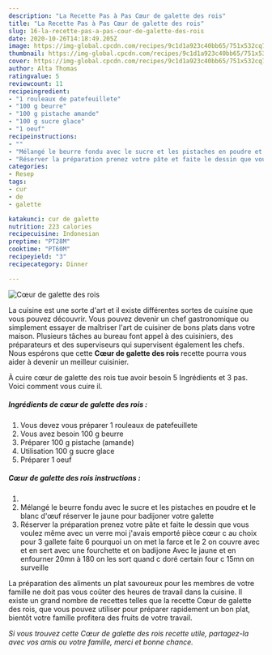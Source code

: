 ```yaml
---
description: "La Recette Pas à Pas Cœur de galette des rois"
title: "La Recette Pas à Pas Cœur de galette des rois"
slug: 16-la-recette-pas-a-pas-cour-de-galette-des-rois
date: 2020-10-26T14:18:49.205Z
image: https://img-global.cpcdn.com/recipes/9c1d1a923c40bb65/751x532cq70/coeur-de-galette-des-rois-photo-principale-de-la-recette.jpg
thumbnail: https://img-global.cpcdn.com/recipes/9c1d1a923c40bb65/751x532cq70/coeur-de-galette-des-rois-photo-principale-de-la-recette.jpg
cover: https://img-global.cpcdn.com/recipes/9c1d1a923c40bb65/751x532cq70/coeur-de-galette-des-rois-photo-principale-de-la-recette.jpg
author: Alta Thomas
ratingvalue: 5
reviewcount: 11
recipeingredient:
- "1 rouleaux de patefeuillete"
- "100 g beurre"
- "100 g pistache amande"
- "100 g sucre glace"
- "1 oeuf"
recipeinstructions:
- ""
- "Mélangé le beurre fondu avec le sucre et les pistaches en poudre et le blanc d&#39;œuf réserver le jaune pour badijoner votre galette"
- "Réserver la préparation prenez votre pâte et faite le dessin que vous voulez même avec un verre moi j&#39;avais emporté pièce cœur c au choix pour 3 gallete faite 6 pourquoi un on met la farce et le 2 on couvre avec et en sert avec une fourchette et on badijone Avec le jaune et en enfourner 20mn à 180 on les sort quand c doré certain four c 15mn on surveille"
categories:
- Resep
tags:
- cur
- de
- galette

katakunci: cur de galette 
nutrition: 223 calories
recipecuisine: Indonesian
preptime: "PT28M"
cooktime: "PT60M"
recipeyield: "3"
recipecategory: Dinner

---
```



![Cœur de galette des rois](https://img-global.cpcdn.com/recipes/9c1d1a923c40bb65/751x532cq70/coeur-de-galette-des-rois-photo-principale-de-la-recette.jpg)

La cuisine est une sorte d'art et il existe différentes sortes de cuisine que vous pouvez découvrir. Vous pouvez devenir un chef gastronomique ou simplement essayer de maîtriser l'art de cuisiner de bons plats dans votre maison. Plusieurs tâches au bureau font appel à des cuisiniers, des préparateurs et des superviseurs qui supervisent également les chefs. Nous espérons que cette <strong> Cœur de galette des rois </strong> recette pourra vous aider à devenir un meilleur cuisinier.

<!--inarticleads1-->

À cuire cœur de galette des rois tue avoir besoin 5 Ingrédients et 3 pas. Voici comment vous cuire il.

##### Ingrédients de cœur de galette des rois :

1. Vous devez vous préparer 1 rouleaux de patefeuillete
1. Vous avez besoin 100 g beurre
1. Préparer 100 g pistache (amande)
1. Utilisation 100 g sucre glace
1. Préparer 1 oeuf




<!--inarticleads2-->

##### Cœur de galette des rois instructions :

1. 
1. Mélangé le beurre fondu avec le sucre et les pistaches en poudre et le blanc d&#39;œuf réserver le jaune pour badijoner votre galette
1. Réserver la préparation prenez votre pâte et faite le dessin que vous voulez même avec un verre moi j&#39;avais emporté pièce cœur c au choix pour 3 gallete faite 6 pourquoi un on met la farce et le 2 on couvre avec et en sert avec une fourchette et on badijone Avec le jaune et en enfourner 20mn à 180 on les sort quand c doré certain four c 15mn on surveille




<!--inarticleads1-->

<p>
La préparation des aliments un plat savoureux pour les membres de votre famille ne doit pas vous coûter des heures de travail dans la cuisine. Il existe un grand nombre de recettes telles que la recette Cœur de galette des rois, que vous pouvez utiliser pour préparer rapidement un bon plat, bientôt votre famille profitera des fruits de votre travail.
</p>

<p>
<i>Si vous trouvez cette Cœur de galette des rois recette utile, partagez-la avec vos amis ou votre famille, merci et bonne chance.</i>
</p>

